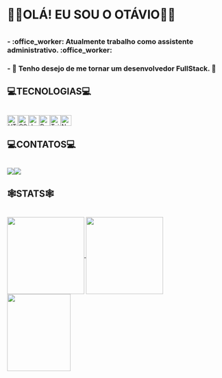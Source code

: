 <h1>🙋‍♂️OLÁ! EU SOU O OTÁVIO🙋‍♂️</h1>
<br />
 <h3 style="margin-top: 0px; margin-bottom: 0px">- :office_worker: Atualmente trabalho como assistente administrativo. :office_worker:</h3> 
 <h3>- 🌱 Tenho desejo de me tornar um desenvolvedor FullStack.  🌱</h3>
<h2>💻TECNOLOGIAS💻</h2>
<br />
<div style="display:flex">
          <img src="https://cdn.jsdelivr.net/gh/devicons/devicon/icons/html5/html5-plain.svg" width="25px" title="HTML"/>
          <img src="https://cdn.jsdelivr.net/gh/devicons/devicon/icons/css3/css3-plain.svg" width="25px" title="CSS"/>
          <img src="https://cdn.jsdelivr.net/gh/devicons/devicon/icons/javascript/javascript-plain.svg" width="25px" title="JavaScript"/>
          <img src="https://cdn.jsdelivr.net/gh/devicons/devicon/icons/react/react-original.svg" width="25px" title="React"/>
          <img src="https://cdn.jsdelivr.net/gh/devicons/devicon/icons/tailwindcss/tailwindcss-plain.svg" width="25px" title="TailwindCSS"/>
          <img src="https://cdn.jsdelivr.net/gh/devicons/devicon/icons/nodejs/nodejs-original.svg" width="25px" title="NodeJs"/>
            
          
</div>

<h2>💻CONTATOS💻</h2>   
<br />
<div style="display:flex">
          <a href = "mailto:contato.otaviosimoncini@gmail.com"><img src="https://img.shields.io/badge/Gmail-D14836?style=for-the-badge&logo=gmail&logoColor=white" target="_blank"></a>
          <a href="https://www.linkedin.com/in/ot%C3%A1vio-aparecido-simoncini-b7124b229/" target="_blank"><img src="https://img.shields.io/badge/-LinkedIn-%230077B5?style=for-the-badge&logo=linkedin&logoColor=white" target="_blank"></a>   
</div>

<h2>🕸️STATS🕸️</h2>
<br />
<div>
  <a href="https://github.com/otaviosmc">
  <img height="180em"   align="center" src="https://github-readme-stats.vercel.app/api?username=otaviosmc&show_icons=true&theme=tokyonight&include_all_commits=true&count_private=true"/>
  <img height="180em"  align="center" src="https://github-readme-stats.vercel.app/api/top-langs/?username=OTAVIOSMC&layout=compact&langs_count=7&theme=tokyonight" />

  <img align="center" width="148" height="180" src="https://media1.tenor.com/images/68e8337fb4eb7e40645d832c64762a8b/tenor.gif?itemid=19443613">
</div>
